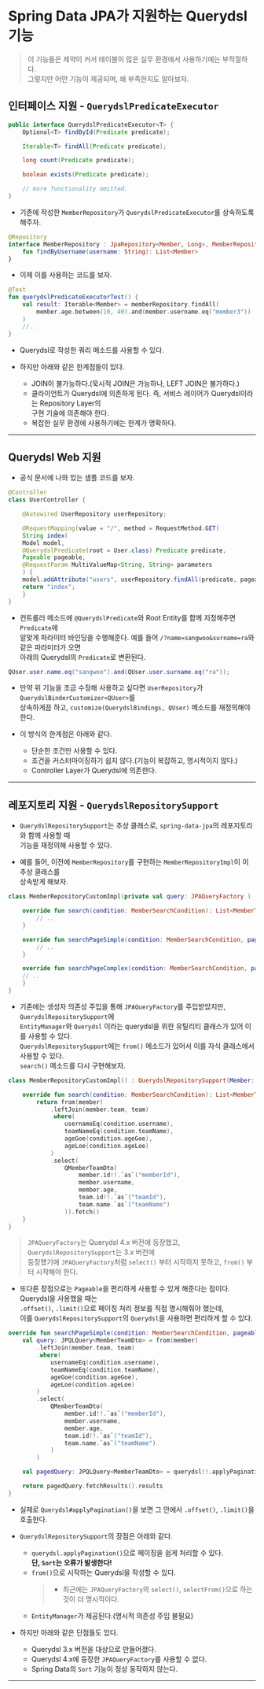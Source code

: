 # Spring Data JPA가 지원하는 Querydsl 기능

> 이 기능들은 제약이 커서 테이블이 많은 실무 환경에서 사용하기에는 부적절하다.  
> 그렇지만 어떤 기능이 제공되며, 왜 부족한지도 알아보자.

## 인터페이스 지원 - `QuerydslPredicateExecutor`

```java
public interface QuerydslPredicateExecutor<T> {
    Optional<T> findById(Predicate predicate);

    Iterable<T> findAll(Predicate predicate);

    long count(Predicate predicate);

    boolean exists(Predicate predicate);

    // more functionality omitted.
}
```

- 기존에 작성한 `MemberRepository`가 `QuerydslPredicateExecutor`를 상속하도록 해주자.

```kt
@Repository
interface MemberRepository : JpaRepository<Member, Long>, MemberRepositoryCustom, QuerydslPredicateExecutor<Member> {
    fun findByUsername(username: String): List<Member>
}
```

- 이제 이를 사용하는 코드를 보자.

```kt
@Test
fun querydslPredicateExecutorTest() {
    val result: Iterable<Member> = memberRepository.findAll(
        member.age.between(10, 40).and(member.username.eq("member3"))
    )
    //..
}
```

- Querydsl로 작성한 쿼리 메소드를 사용할 수 있다.

- 하지만 아래와 같은 한계점들이 있다.

  - JOIN이 불가능하다.(묵시적 JOIN은 가능하나, LEFT JOIN은 불가하다.)
  - 클라이언트가 Querydsl에 의존하게 된다. 즉, 서비스 레이어가 Querydsl이라는 Repository Layer의  
    구현 기술에 의존해야 한다.
  - 복잡한 실무 환경에 사용하기에는 한계가 명확하다.

<hr/>

## Querydsl Web 지원

- 공식 문서에 나와 있는 샘플 코드를 보자.

```java
@Controller
class UserController {

    @Autowired UserRepository userRepository;

    @RequestMapping(value = "/", method = RequestMethod.GET)
    String index(
	Model model,
	@QuerydslPredicate(root = User.class) Predicate predicate,
	Pageable pageable,
	@RequestParam MultiValueMap<String, String> parameters
    ) {
	model.addAttribute("users", userRepository.findAll(predicate, pageable));
	return "index";
    }
}
```

- 컨트롤러 메소드에 `@QuerydslPredicate`와 Root Entity를 함께 지정해주면 `Predicate`에  
  알맞게 파라미터 바인딩을 수행해준다. 예를 들어 `/?name=sangwoo&surname=ra`와 같은 파라미터가 오면  
  아래의 Querydsl의 `Predicate`로 변환된다.

```java
QUser.user.name.eq("sangwoo").and(QUser.user.surname.eq("ra"));
```

- 만약 위 기능을 조금 수정해 사용하고 싶다면 `UserRepository`가 `QuerydslBinderCustomizer<QUser>`를  
  상속하게끔 하고, `customize(QuerydslBindings, QUser)` 메소드를 재정의해야 한다.

- 이 방식의 한계점은 아래와 같다.
  - 단순한 조건만 사용할 수 있다.
  - 조건을 커스터마이징하기 쉽지 않다.(기능이 복잡하고, 명시적이지 않다.)
  - Controller Layer가 Querydsl에 의존한다.

<hr/>

## 레포지토리 지원 - `QuerydslRepositorySupport`

- `QuerydslRepositorySupport`는 추상 클래스로, `spring-data-jpa`의 레포지토리와 함께 사용할 때  
  기능을 재정의해 사용할 수 있다.

- 예를 들어, 이전에 `MemberRepository`를 구현하는 `MemberRepositoryImpl`이 이 추상 클래스를  
  상속받게 해보자.

```kt
class MemberRepositoryCustomImpl(private val query: JPAQueryFactory ) : QuerydslRepositorySupport(Member::class.java), MemberRepositoryCustom {

    override fun search(condition: MemberSearchCondition): List<MemberTeamDto> {
        // ..
    }

    override fun searchPageSimple(condition: MemberSearchCondition, pageable: Pageable): Page<MemberTeamDto> {
        // ..
    }

    override fun searchPageComplex(condition: MemberSearchCondition, pageable: Pageable): Page<MemberTeamDto> {
	// ..
    }
}
```

- 기존에는 생성자 의존성 주입을 통해 `JPAQueryFactory`를 주입받았지만, `QuerydslRepositorySupport`에  
  `EntityManager`와 `Querydsl` 이라는 querydsl을 위한 유틸리티 클래스가 있어 이를 사용할 수 있다.  
  `QuerydslRepositorySupport`에는 `from()` 메소드가 있어서 이를 자식 클래스에서 사용할 수 있다.  
  `search()` 메소드를 다시 구현해보자.

```kt
class MemberRepositoryCustomImpl() : QuerydslRepositorySupport(Member::class.java), MemberRepositoryCustom {

    override fun search(condition: MemberSearchCondition): List<MemberTeamDto> {
        return from(member)
            .leftJoin(member.team, team)
            .where(
                usernameEq(condition.username),
                teamNameEq(condition.teamName),
                ageGoe(condition.ageGoe),
                ageLoe(condition.ageLoe)
            )
            .select(
                QMemberTeamDto(
                    member.id!!.`as`("memberId"),
                    member.username,
                    member.age,
                    team.id!!.`as`("teamId"),
                    team.name.`as`("teamName")
                )).fetch()
    }
}
```

> `JPAQueryFactory`는 Querydsl 4.x 버전에 등장했고, `QuerydslRepositorySupport`는 3.x 버전에  
> 등장했기에 `JPAQueryFactory`처럼 `select()` 부터 시작하지 못하고, `from()` 부터 시작해야 한다.

- 또다른 장점으로는 `Pageable`을 편리하게 사용할 수 있게 해준다는 점이다. Querydsl을 사용했을 때는  
  `.offset()`, `.limit()`으로 페이징 처리 정보를 직접 명시해줘야 했는데,  
  이를 `QuerydslRepositorySupport`의 `Querydsl`을 사용하면 편리하게 할 수 있다.

```kt
override fun searchPageSimple(condition: MemberSearchCondition, pageable: Pageable): List<MemberTeamDto> {
    val query: JPQLQuery<MemberTeamDto> = from(member)
        .leftJoin(member.team, team)
        .where(
            usernameEq(condition.username),
            teamNameEq(condition.teamName),
            ageGoe(condition.ageGoe),
            ageLoe(condition.ageLoe)
        )
        .select(
            QMemberTeamDto(
                member.id!!.`as`("memberId"),
                member.username,
                member.age,
                team.id!!.`as`("teamId"),
                team.name.`as`("teamName")
            )
        )

    val pagedQuery: JPQLQuery<MemberTeamDto> = querydsl!!.applyPagination(pageable, query)

    return pagedQuery.fetchResults().results
}
```

- 실제로 `Querydsl#applyPagination()`을 보면 그 안에서 `.offset()`, `.limit()`을 호출한다.

- `QuerydslRepositorySupport`의 장점은 아래와 같다.

  - `querydsl.applyPagination()`으로 페이징을 쉽게 처리할 수 있다.  
    **단, `Sort`는 오류가 발생한다!**
  - `from()`으로 시작하는 Querydsl을 작성할 수 있다.
    > - 최근에는 `JPAQueryFactory`의 `select()`, `selectFrom()`으로 하는 것이 더 명시적이다.
  - `EntityManager`가 제공된다.(명시적 의존성 주입 불필요)

- 하지만 아래와 같은 단점들도 있다.

  - Querydsl 3.x 버전을 대상으로 만들어졌다.
  - Querydsl 4.x에 등장한 `JPAQueryFactory`를 사용할 수 없다.
  - Spring Data의 `Sort` 기능이 정상 동작하지 않는다.

<hr/>
